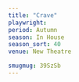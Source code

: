 ```yaml
---
title: "Crave"
playwright:
period: Autumn
season: In House
season_sort: 40
venue: New Theatre

smugmug: 39SzSb
---
```

